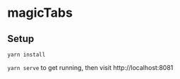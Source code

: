 # magicTabs

## Setup
`yarn install`

`yarn serve` to get running, then visit http://localhost:8081

